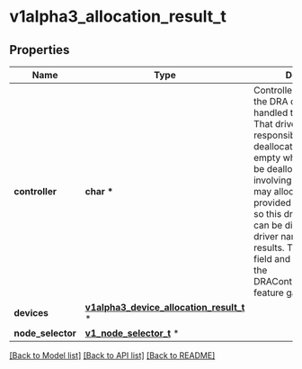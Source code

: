 # v1alpha3_allocation_result_t

## Properties
Name | Type | Description | Notes
------------ | ------------- | ------------- | -------------
**controller** | **char \*** | Controller is the name of the DRA driver which handled the allocation. That driver is also responsible for deallocating the claim. It is empty when the claim can be deallocated without involving a driver.  A driver may allocate devices provided by other drivers, so this driver name here can be different from the driver names listed for the results.  This is an alpha field and requires enabling the DRAControlPlaneController feature gate. | [optional] 
**devices** | [**v1alpha3_device_allocation_result_t**](v1alpha3_device_allocation_result.md) \* |  | [optional] 
**node_selector** | [**v1_node_selector_t**](v1_node_selector.md) \* |  | [optional] 

[[Back to Model list]](../README.md#documentation-for-models) [[Back to API list]](../README.md#documentation-for-api-endpoints) [[Back to README]](../README.md)


